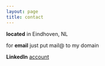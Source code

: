 ```yaml
---
layout: page
title: contact
---
```


__located__ in Eindhoven, NL

for __email__ just put mail@ to my domain

__LinkedIn__ [account](https://www.linkedin.com/in/petardjurkovic/)
